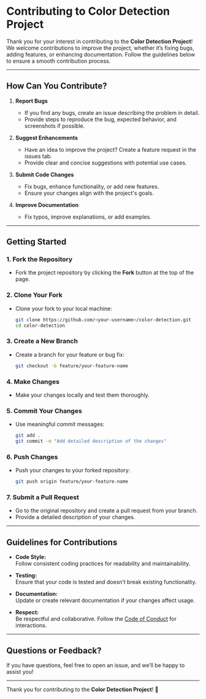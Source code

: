 # Contributing to Color Detection Project

Thank you for your interest in contributing to the **Color Detection Project**! We welcome contributions to improve the project, whether it’s fixing bugs, adding features, or enhancing documentation. Follow the guidelines below to ensure a smooth contribution process.

---

## How Can You Contribute?

1. **Report Bugs**  
   - If you find any bugs, create an issue describing the problem in detail.
   - Provide steps to reproduce the bug, expected behavior, and screenshots if possible.

2. **Suggest Enhancements**  
   - Have an idea to improve the project? Create a feature request in the issues tab.
   - Provide clear and concise suggestions with potential use cases.

3. **Submit Code Changes**  
   - Fix bugs, enhance functionality, or add new features.
   - Ensure your changes align with the project's goals.

4. **Improve Documentation**  
   - Fix typos, improve explanations, or add examples.

---

## Getting Started

### 1. Fork the Repository
   - Fork the project repository by clicking the **Fork** button at the top of the page.

### 2. Clone Your Fork
   - Clone your fork to your local machine:
     ```bash
     git clone https://github.com/<your-username>/color-detection.git
     cd color-detection
     ```

### 3. Create a New Branch
   - Create a branch for your feature or bug fix:
     ```bash
     git checkout -b feature/your-feature-name
     ```

### 4. Make Changes
   - Make your changes locally and test them thoroughly.

### 5. Commit Your Changes
   - Use meaningful commit messages:
     ```bash
     git add .
     git commit -m "Add detailed description of the changes"
     ```

### 6. Push Changes
   - Push your changes to your forked repository:
     ```bash
     git push origin feature/your-feature-name
     ```

### 7. Submit a Pull Request
   - Go to the original repository and create a pull request from your branch.
   - Provide a detailed description of your changes.

---

## Guidelines for Contributions

- **Code Style:**  
  Follow consistent coding practices for readability and maintainability.
  
- **Testing:**  
  Ensure that your code is tested and doesn’t break existing functionality.

- **Documentation:**  
  Update or create relevant documentation if your changes affect usage.

- **Respect:**  
  Be respectful and collaborative. Follow the [Code of Conduct](CODE_OF_CONDUCT.md) for interactions.

---

## Questions or Feedback?

If you have questions, feel free to open an issue, and we’ll be happy to assist you!

---

Thank you for contributing to the **Color Detection Project**! 🚀


